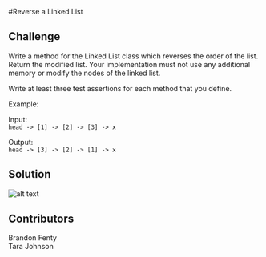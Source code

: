 #Reverse a Linked List

## Challenge
Write a method for the Linked List class which reverses the order of the list. Return the modified list. Your implementation must not use any additional memory or modify the nodes of the linked list.

Write at least three test assertions for each method that you define.

Example:

Input:  
```head -> [1] -> [2] -> [3] -> x```

Output:  
```head -> [3] -> [2] -> [1] -> x```

## Solution
![alt text](assets/ll_reverse.jpg "ll_reverse")

## Contributors
Brandon Fenty  
Tara Johnson